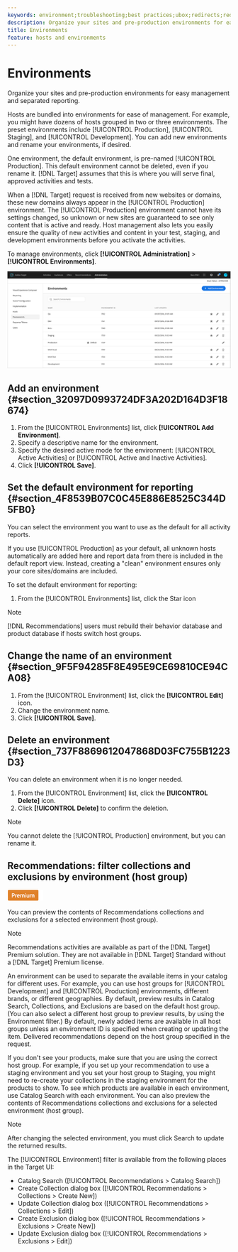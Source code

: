 ```yaml
---
keywords: environment;troubleshooting;best practices;ubox;redirects;redirect;whitelist;blacklist;blocklist;allowlist
description: Organize your sites and pre-production environments for easy management and separated reporting.
title: Environments
feature: hosts and environments 
---
```


# Environments

Organize your sites and pre-production environments for easy management and separated reporting.

Hosts are bundled into environments for ease of management. For example, you might have dozens of hosts grouped in two or three environments. The preset environments include [!UICONTROL Production], [!UICONTROL Staging], and [!UICONTROL Development]. You can add new environments and rename your environments, if desired.

One environment, the default environment, is pre-named [!UICONTROL Production]. This default environment cannot be deleted, even if you rename it. [!DNL Target] assumes that this is where you will serve final, approved activities and tests.

When a [!DNL Target] request is received from new websites or domains, these new domains always appear in the [!UICONTROL Production] environment. The [!UICONTROL Production] environment cannot have its settings changed, so unknown or new sites are guaranteed to see only content that is active and ready. Host management also lets you easily ensure the quality of new activities and content in your test, staging, and development environments before you activate the activities.

To manage environments, click **[!UICONTROL Administration]** > **[!UICONTROL Environments]**.

![Environments list](/help/administrating-target/assets/environments.png)

## Add an environment {#section_32097D0993724DF3A202D164D3F18674}

1. From the [!UICONTROL Environments] list, click **[!UICONTROL Add Environment]**. 
1. Specify a descriptive name for the environment. 
1. Specify the desired active mode for the environment: [!UICONTROL Active Activities] or [!UICONTROL Active and Inactive Activities]. 
1. Click **[!UICONTROL Save]**.

## Set the default environment for reporting {#section_4F8539B07C0C45E886E8525C344D5FB0}

You can select the environment you want to use as the default for all activity reports.

If you use [!UICONTROL Production] as your default, all unknown hosts automatically are added here and report data from there is included in the default report view. Instead, creating a "clean" environment ensures only your core sites/domains are included.

To set the default environment for reporting:

1. From the [!UICONTROL Environments] list, click the Star icon

>[!NOTE]
>
>[!DNL Recommendations] users must rebuild their behavior database and product database if hosts switch host groups.

## Change the name of an environment {#section_9F5F94285F8E495E9CE69810CE94CA08}

1. From the [!UICONTROL Environment] list, click the **[!UICONTROL Edit]** icon. 
1. Change the environment name. 
1. Click **[!UICONTROL Save]**.

## Delete an environment {#section_737F8869612047868D03FC755B1223D3}

You can delete an environment when it is no longer needed.

1. From the [!UICONTROL Environment] list, click the **[!UICONTROL Delete]** icon. 
1. Click **[!UICONTROL Delete]** to confirm the deletion.

>[!NOTE]
>
>You cannot delete the [!UICONTROL Production] environment, but you can rename it.

## Recommendations: filter collections and exclusions by environment (host group)

![Premium badge](/help/assets/premium.png)

You can preview the contents of Recommendations collections and exclusions for a selected environment (host group).

>[!NOTE]
>
>Recommendations activities are available as part of the [!DNL Target] Premium solution. They are not available in [!DNL Target] Standard without a [!DNL Target] Premium license.

An environment can be used to separate the available items in your catalog for different uses. For example, you can use host groups for [!UICONTROL Development] and [!UICONTROL Production] environments, different brands, or different geographies. By default, preview results in Catalog Search, Collections, and Exclusions are based on the default host group. (You can also select a different host group to preview results, by using the Environment filter.) By default, newly added items are available in all host groups unless an environment ID is specified when creating or updating the item. Delivered recommendations depend on the host group specified in the request.

If you don't see your products, make sure that you are using the correct host group. For example, if you set up your recommendation to use a staging environment and you set your host group to Staging, you might need to re-create your collections in the staging environment for the products to show. To see which products are available in each environment, use Catalog Search with each environment. You can also preview the contents of Recommendations collections and exclusions for a selected environment (host group).

>[!NOTE]
>After changing the selected environment, you must click Search to update the returned results.

The [!UICONTROL Environment] filter is available from the following places in the Target UI:

* Catalog Search ([!UICONTROL Recommendations > Catalog Search])
* Create Collection dialog box ([!UICONTROL Recommendations > Collections > Create New])
* Update Collection dialog box ([!UICONTROL Recommendations > Collections > Edit])
* Create Exclusion dialog box ([!UICONTROL Recommendations > Exclusions > Create New])
* Update Exclusion dialog box ([!UICONTROL Recommendations > Exclusions > Edit])